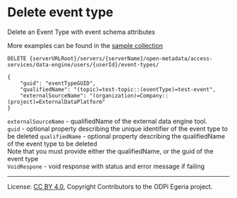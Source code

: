 <!-- SPDX-License-Identifier: CC-BY-4.0 -->
<!-- Copyright Contributors to the ODPi Egeria project. -->

# Delete event type

Delete an Event Type with event schema attributes

More examples can be found in the
[sample collection](../../../docs/samples/collections/DataEngine-asset_endpoints.postman_collection.json)

```
DELETE {serverURLRoot}/servers/{serverName}/open-metadata/access-services/data-engine/users/{userId}/event-types/

{
    "guid": "eventTypeGUID",
    "qualifiedName": "(topic)=test-topic::(eventType)=test-event",
    "externalSourceName": "(organization)=Company::(project)=ExternalDataPlatform"
}
```
`externalSourceName` - qualifiedName of the external data engine tool.<br>
`guid` - optional property describing the unique identifier of the event type to be deleted
`qualifiedName` - optional property describing the qualifiedName of the event type to be deleted<br>
Note that you must provide either the qualifiedName, or the guid of the event type <br>
`VoidRespone` - void response with status and error message if failing


----
License: [CC BY 4.0](https://creativecommons.org/licenses/by/4.0/),
Copyright Contributors to the ODPi Egeria project.







